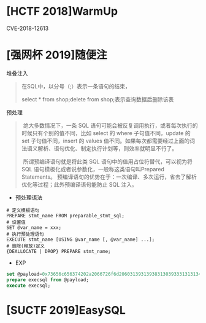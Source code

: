# [HCTF 2018]WarmUp

CVE-2018-12613

# [强网杯 2019]随便注

堆叠注入

> 在SQL中，以分号（;）表示一条语句的结束，
>
> select * from shop;delete from shop;表示查询数据后删除该表

预处理

> ​	绝大多数情况下，一条 SQL 语句可能会被反复调用执行，或者每次执行的时候只有个别的值不同，比如 select 的 where 子句值不同，update 的 set 子句值不同，insert 的 values 值不同。如果每次都需要经过上面的词法语义解析、语句优化、制定执行计划等，则效率就明显不行了。
>
> ​	所谓预编译语句就是将此类 SQL 语句中的值用占位符替代，可以视为将 SQL 语句模板化或者说参数化，一般称这类语句叫Prepared Statements。
> ​	预编译语句的优势在于：一次编译、多次运行，省去了解析优化等过程；此外预编译语句能防止 SQL 注入。

- 预处理语法

```mysql
# 定义模板语句
PREPARE stmt_name FROM preparable_stmt_sql;
# 设置值
SET @var_name = xxx;
# 执行预处理语句
EXECUTE stmt_name [USING @var_name [, @var_name] ...];
# 删除(释放)定义
{DEALLOCATE | DROP} PREPARE stmt_name;
```

- EXP

```sql
set @payload=0x73656c656374202a2066726f6d20603139313938313039333131313435313460;
prepare execsql from @payload;
execute execsql;
```

# [SUCTF 2019]EasySQL



